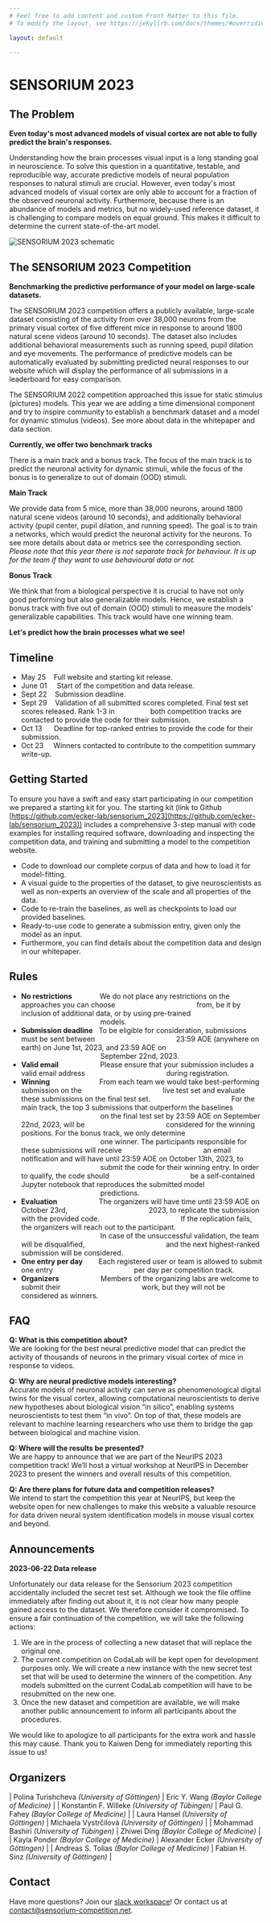 ```yaml
---
# Feel free to add content and custom Front Matter to this file.
# To modify the layout, see https://jekyllrb.com/docs/themes/#overriding-theme-defaults

layout: default

---
```


# SENSORIUM 2023

## The Problem

**Even today's most advanced models of visual cortex are not able to fully predict the brain's responses.**

Understanding how the brain processes visual input is a long standing goal in neuroscience. To solve this question in a quantitative, testable, and reproducible way, accurate predictive models of neural population responses to natural stimuli are crucial. However, even today's most advanced models of visual cortex are only able to account for a fraction of the observed neuronal activity. Furthermore, because there is an abundance of models and metrics, but no widely-used reference dataset, it is challenging to compare models on equal ground. This makes it difficult to determine the current state-of-the-art model.

<img src="../assets/images/sensorium_2023_schematic-01.png" alt="SENSORIUM 2023 schematic">

## The SENSORIUM 2023 Competition

**Benchmarking the predictive performance of your model on large-scale datasets.**

The SENSORIUM 2023 competition offers a publicly available, large-scale dataset consisting of the activity from over 38,000 neurons from the primary visual cortex of five different mice in response to around 1800 natural scene videos (around 10 seconds). The dataset also includes additional behavioral measurements such as running speed, pupil dilation and eye movements. The performance of predictive models can be automatically evaluated by submitting predicted neural responses to our website which will display the performance of all submissions in a leaderboard for easy comparison.

The SENSORIUM 2022 competition approached this issue for static stimulus (pictures) models. This year we are adding a time dimensional component and try to inspire community to establish a benchmark dataset and a model for dynamic stimulus (videos). See more about data in the whitepaper and data section.

**Currently, we offer two benchmark tracks**

<!-- Stimulus-only in our SENSORIUM track, and stimulus-and-behavior in our SENSORIUM+ track. Stimulus-only models are assessed on how well they predict neural activity solely considering the stimulus averaged over trials. Since the animal's behavior and its internal brain state influence the responses, we introduce the SENSORIUM+ track, where model performance is assessed based on how well they can predict individual trials given behavioral variables. -->
There is a main track and a bonus track. The focus of the main track is to predict the neuronal activity for dynamic stimuli, while the focus of the bonus is to generalize to out of domain (OOD) stimuli.

**Main Track**

We provide data from 5 mice, more than 38,000 neurons, around 1800 natural scene videos (around 10 seconds), and additionally behavioral activity (pupil center, pupil dilation, and running speed). The goal is to train a networks, which would predict the neuronal activity for the neurons. To see more details about data or metrics see the corresponding section.
*Please note that this year there is not separate track for behaviour. It is up for the team if they want to use behavioural data or not.*

**Bonus Track**

We think that from a biological perspective it is crucial to have not only good performing but also generalizable models. Hence, we establish a bonus track with five out of domain (OOD) stimuli to measure the models' generalizable capabilities. This track would have one winning team.

**Let's predict how the brain processes what we see!**

## Timeline
* May 25    Full website and starting kit release.
* June 01     Start of the competition and data release.
* Sept 22    Submission deadline.
* Sept 29    Validation of all submitted scores completed. Final test set scores released. Rank 1-3 in
                 both competition tracks are contacted to provide the code for their submission.
* Oct 13      Deadline for top-ranked entries to provide the code for their submission.
* Oct 23     Winners contacted to contribute to the competition summary write-up.


## Getting Started

To ensure you have a swift and easy start participating in our competition we prepared a starting kit for you. The starting kit (link to Github [https://github.com/ecker-lab/sensorium_2023](https://github.com/ecker-lab/sensorium_2023)) includes a comprehensive 3-step manual with code examples for installing required software, downloading and inspecting the competition data, and training and submitting a model to the competition website.

* Code to download our complete corpus of data and how to load it for model-fitting.
* A visual guide to the properties of the dataset, to give neuroscientists as well as non-experts an overview of the scale and all properties of the data.
* Code to re-train the baselines, as well as checkpoints to load our provided baselines.
* Ready-to-use code to generate a submission entry, given only the model as an input.
* Furthermore, you can find details about the competition data and design in our whitepaper.

<!-- Our full dataset can be downloaded here: Download DataAvailable Now! -->

## Rules

* **No restrictions**              We do not place any restrictions on the approaches you can choose
                                        from, be it by inclusion of additional data, or by using pre-trained
                                        models.
* **Submission deadline**   To be eligible for consideration, submissions must be sent between 
                                        23:59 AOE (anywhere on earth) on June 1st, 2023, and 23:59 AOE on 
                                        September 22nd, 2023.
* **Valid email**                     Please ensure that your submission includes a valid email address
                                        during registration.
* **Winning**                         From each team we would take best-performing submission on the
                                        live test set and evaluate these submissions on the final test set.
                                        For the main track, the top 3 submissions that outperform the baselines
                                        on the final test set by 23:59 AOE on September 22nd, 2023, will be
                                        considered for the winning positions. For the bonus track, we only determine 
                                        one winner. The participants responsible for these submissions will receive
                                        an email notification and will have until 23:59 AOE on October 13th, 2023, to 
                                        submit the code for their winning entry. In order to qualify, the code should 
                                        be a self-contained Jupyter notebook that reproduces the submitted model 
                                        predictions.
* **Evaluation**                     The organizers will have time until 23:59 AOE on October 23rd,
                                        2023, to replicate the submission with the provided code. 
                                        If the replication fails, the organizers will reach out to the participant.
                                        In case of the unsuccessful validation, the team will be disqualified, 
                                        and the next highest-ranked submission will be considered.
* **One entry per day**        Each registered user or team is allowed to submit one entry
                                        per day per competition track.
* **Organizers**                     Members of the organizing labs are welcome to submit their
                                        work, but they will not be considered as winners.

## FAQ

**Q: What is this competition about?**  
We are looking for the best neural predictive model that can predict the activity of thousands of neurons in the primary visual cortex of mice in response to videos.

**Q: Why are neural predictive models interesting?**  
Accurate models of neuronal activity can serve as phenomenological digital twins for the visual cortex, allowing computational neuroscientists to derive new hypotheses about biological vision “in silico”, enabling systems neuroscientists to test them “in vivo”. On top of that, these models are relevant to machine learning researchers who use them to bridge the gap between biological and machine vision.

**Q: Where will the results be presented?**  
We are happy to announce that we are part of the NeurIPS 2023 competition track! We’ll host a virtual workshop at NeurIPS in December 2023 to present the winners and overall results of this competition.

**Q: Are there plans for future data and competition releases?**  
We intend to start the competition this year at NeurIPS, but keep the website open for new challenges to make this website a valuable resource for data driven neural system identification models in mouse visual cortex and beyond.

<!-- ## Previous competitions -->

<!-- Feel free to also check out our competition from 2022: [SENSORIUM 2022](https://sensorium2022.net/home). The submissions to both competition tracks are still open, and will continue to stay open, so that the state-of-the-art can be improved continuously. -->

## Announcements

**2023-06-22 Data release**

Unfortunately our data release for the Sensorium 2023 competition accidentally included the secret test set. Although we took the file offline immediately after finding out about it, it is not clear how many people gained access to the dataset. We therefore consider it compromised. To ensure a fair continuation of the competition, we will take the following actions:
1. We are in the process of collecting a new dataset that will replace the original one.
2. The current competition on CodaLab will be kept open for development purposes only. We will create a new instance with the new secret test set that will be used to determine the winners of the competition. Any models submitted on the current CodaLab competition will have to be resubmitted on the new one.
3. Once the new dataset and competition are available, we will make another public announcement to inform all participants about the procedures.

We would like to apologize to all participants for the extra work and hassle this may cause. Thank you to Kaiwen Deng for immediately reporting this issue to us!


## Organizers

| Polina Turishcheva *(University of Göttingen)* | Eric Y. Wang *(Baylor College of Medicine)* |
| Konstantin F. Willeke *(University of Tübingen)* | Paul G. Fahey *(Baylor College of Medicine)* |
| Laura Hansel *(University of Göttingen)* | Michaela Vystrčilová *(University of Göttingen)* |
| Mohammad Bashiri *(University of Tübingen)* | Zhiwei Ding *(Baylor College of Medicine)* |
| Kayla Ponder *(Baylor College of Medicine)* | Alexander Ecker *(University of Göttingen)* |
| Andreas S. Tolias *(Baylor College of Medicine)* | Fabian H. Sinz *(University of Göttingen)* |

## Contact

Have more questions? Join our [slack workspace](https://join.slack.com/t/sensorium-competition/shared_invite/zt-1bep6o4np-tiO93ekNDdo63UZcRFaCrw)! Or contact us at [contact@sensorium-competition.net](mailto:contact@sensorium-competition.net).
